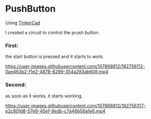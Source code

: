 # PushButton

Using [TinkerCad](https://www.tinkercad.com) 

I created a circuit to control the prush button.

### First: 

the start button is pressed and it starts to work.






https://user-images.githubusercontent.com/107868812/182756112-0ae463b2-f1e2-4878-8299-354a293ab609.mp4






### Second:

as soon as it works, it starts working.



https://user-images.githubusercontent.com/107868812/182756317-e2c80fd8-57e9-45ef-9edb-c7a46b06a1e6.mp4

